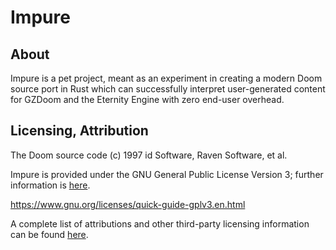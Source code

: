 # Impure

## About

Impure is a pet project, meant as an experiment in creating a modern Doom source port in Rust which can successfully interpret user-generated content for GZDoom and the Eternity Engine with zero end-user overhead.

## Licensing, Attribution

The Doom source code (c) 1997 id Software, Raven Software, et al.

Impure is provided under the GNU General Public License Version 3; further information is [here](/LICENSE).

https://www.gnu.org/licenses/quick-guide-gplv3.en.html

A complete list of attributions and other third-party licensing information can be found [here](/ATTRIB.md).
